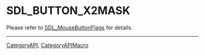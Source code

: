 # SDL_BUTTON_X2MASK

Please refer to [SDL_MouseButtonFlags](SDL_MouseButtonFlags) for details.

----
[CategoryAPI](CategoryAPI), [CategoryAPIMacro](CategoryAPIMacro)

